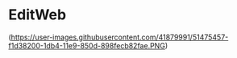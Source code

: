 # EditWeb

(https://user-images.githubusercontent.com/41879991/51475457-f1d38200-1db4-11e9-850d-898fecb82fae.PNG)
